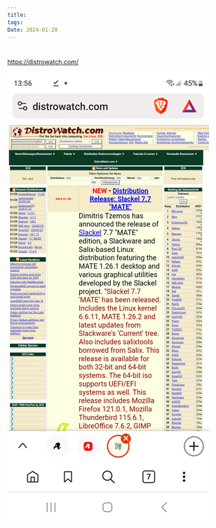 ```yaml
---
title: 
tags: 
Date: 2024-01-28
---
```


# 
https://distrowatch.com/

![](../_asset/Screenshot_20240128_135652_Brave.jpg)